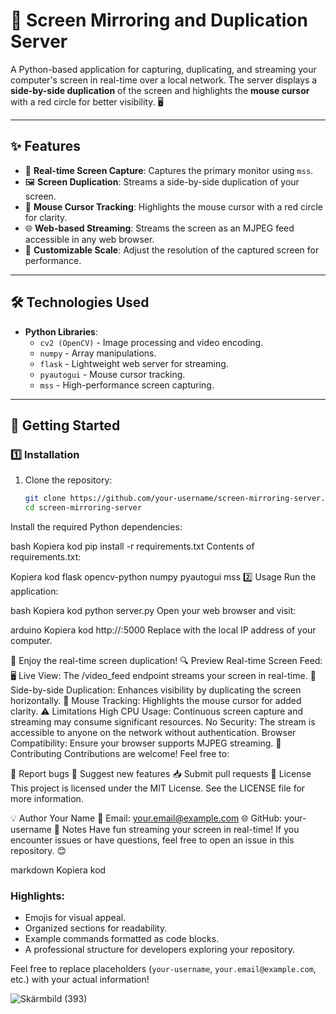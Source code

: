 # 🎥 Screen Mirroring and Duplication Server

A Python-based application for capturing, duplicating, and streaming your computer's screen in real-time over a local network. The server displays a **side-by-side duplication** of the screen and highlights the **mouse cursor** with a red circle for better visibility. 🖥️

---

## ✨ Features

- 📡 **Real-time Screen Capture**: Captures the primary monitor using `mss`.
- 🖼️ **Screen Duplication**: Streams a side-by-side duplication of your screen.
- 🎯 **Mouse Cursor Tracking**: Highlights the mouse cursor with a red circle for clarity.
- 🌐 **Web-based Streaming**: Streams the screen as an MJPEG feed accessible in any web browser.
- 🔧 **Customizable Scale**: Adjust the resolution of the captured screen for performance.

---

## 🛠️ Technologies Used

- **Python Libraries**:
  - `cv2 (OpenCV)` - Image processing and video encoding.
  - `numpy` - Array manipulations.
  - `flask` - Lightweight web server for streaming.
  - `pyautogui` - Mouse cursor tracking.
  - `mss` - High-performance screen capturing.

---

## 🚀 Getting Started

### 1️⃣ Installation

1. Clone the repository:
   ```bash
   git clone https://github.com/your-username/screen-mirroring-server.git
   cd screen-mirroring-server
Install the required Python dependencies:

bash
Kopiera kod
pip install -r requirements.txt
Contents of requirements.txt:

Kopiera kod
flask
opencv-python
numpy
pyautogui
mss
2️⃣ Usage
Run the application:

bash
Kopiera kod
python server.py
Open your web browser and visit:

arduino
Kopiera kod
http://<your-computer-ip>:5000
Replace <your-computer-ip> with the local IP address of your computer.

🎥 Enjoy the real-time screen duplication!
🔍 Preview
Real-time Screen Feed:
🖥️ Live View: The /video_feed endpoint streams your screen in real-time.
🔄 Side-by-side Duplication: Enhances visibility by duplicating the screen horizontally.
🎯 Mouse Tracking: Highlights the mouse cursor for added clarity.
⚠️ Limitations
High CPU Usage: Continuous screen capture and streaming may consume significant resources.
No Security: The stream is accessible to anyone on the network without authentication.
Browser Compatibility: Ensure your browser supports MJPEG streaming.
🤝 Contributing
Contributions are welcome! Feel free to:

🐛 Report bugs
🚀 Suggest new features
📥 Submit pull requests
📜 License
This project is licensed under the MIT License. See the LICENSE file for more information.

💡 Author
Your Name
📧 Email: your.email@example.com
🌐 GitHub: your-username
📝 Notes
Have fun streaming your screen in real-time! If you encounter issues or have questions, feel free to open an issue in this repository. 😊

markdown
Kopiera kod

### Highlights:
- Emojis for visual appeal.
- Organized sections for readability.
- Example commands formatted as code blocks.
- A professional structure for developers exploring your repository.

Feel free to replace placeholders (`your-username`, `your.email@example.com`, etc.) with your actual information!

![Skärmbild (393)](https://github.com/user-attachments/assets/340adb24-dfb1-46b1-9e9f-3af2adc94f31)
